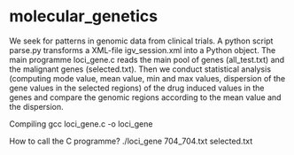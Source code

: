# molecular_genetics
We seek for patterns in genomic data from clinical trials.
A python script parse.py transforms a XML-file igv_session.xml into a Python object.
The main programme loci_gene.c reads the main pool of genes (all_test.txt) and the malignant genes (selected.txt).
Then we conduct statistical analysis (computing mode value, mean value, min and max values, dispersion of the gene values in the selected regions) of the drug induced values in the genes and compare the genomic regions according to the mean value and the dispersion.

Compiling
gcc loci_gene.c -o loci_gene

How to call the C programme?
./loci_gene 704_704.txt selected.txt
